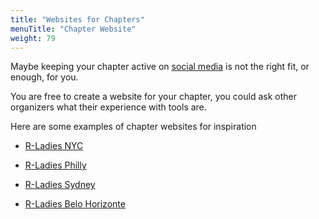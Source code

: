 ```yaml
---
title: "Websites for Chapters"
menuTitle: "Chapter Website"
weight: 79
---
```


Maybe keeping your chapter active on [social media](/organization/social-media/) is not the right fit, or enough, for you.

You are free to create a website for your chapter, you could ask other organizers what their experience with tools are.

Here are some examples of chapter websites for inspiration

* [R-Ladies NYC](http://www.rladiesnyc.org/)

* [R-Ladies Philly](https://www.rladiesphilly.org/)

* [R-Ladies Sydney](https://rladiessydney.org/)

* [R-Ladies Belo Horizonte](https://rladiesbh.com.br/)